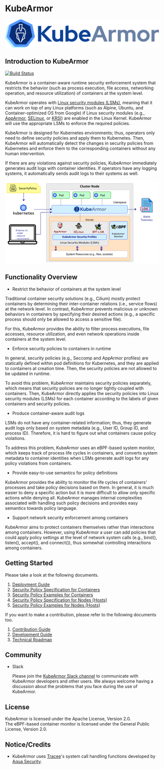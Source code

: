 # KubeArmor

![KubeArmor Logo](.gitbook/assets/logo.png)

## Introduction to KubeArmor

[![Build Status](https://travis-ci.com/accuknox/KubeArmor.svg?branch=master)](https://travis-ci.com/accuknox/KubeArmor)

KubeArmor is a container-aware runtime security enforcement system that restricts the behavior \(such as process execution, file access, networking operation, and resource utilization\) of containers at the system level.

KubeArmor operates with [Linux security modules \(LSMs\)](https://en.wikipedia.org/wiki/Linux_Security_Modules), meaning that it can work on top of any Linux platforms \(such as Alpine, Ubuntu, and Container-optimized OS from Google\) if Linux security modules \(e.g., [AppArmor](https://en.wikipedia.org/wiki/AppArmor), [SELinux](https://en.wikipedia.org/wiki/Security-Enhanced_Linux), or [KRSI](https://lwn.net/Articles/808048/)\) are enabled in the Linux Kernel. KubeArmor will use the appropriate LSMs to enforce the required policies.

KubeArmor is designed for Kubernetes environments; thus, operators only need to define security policies and apply them to Kubernetes. Then, KubeArmor will automatically detect the changes in security policies from Kubernetes and enforce them to the corresponding containers without any human intervention.

If there are any violations against security policies, KubeArmor immediately generates audit logs with container identities. If operators have any logging systems, it automatically sends audit logs to their systems as well.

![KubeArmor High Level Design](.gitbook/assets/kubearmor_overview.png)

## Functionality Overview

* Restrict the behavior of containers at the system level

Traditional container security solutions \(e.g., Cilium\) mostly protect containers by determining their inter-container relations \(i.e., service flows\) at the network level. In contrast, KubeArmor prevents malicious or unknown behaviors in containers by specifying their desired actions \(e.g., a specific process should only be allowed to access a sensitive file\).

For this, KubeArmor provides the ability to filter process executions, file accesses, resource utilization, and even network operations inside containers at the system level.

* Enforce security policies to containers in runtime

In general, security policies \(e.g., Seccomp and AppArmor profiles\) are statically defined within pod definitions for Kubernetes, and they are applied to containers at creation time. Then, the security policies are not allowed to be updated in runtime.

To avoid this problem, KubeArmor maintains security policies separately, which means that security policies are no longer tightly coupled with containers. Then, KubeArmor directly applies the security policies into Linux security modules \(LSMs\) for each container according to the labels of given containers and security policies.

* Produce container-aware audit logs

LSMs do not have any container-related information; thus, they generate audit logs only based on system metadata \(e.g., User ID, Group ID, and process ID\). Therefore, it is hard to figure out what containers cause policy violations.

To address this problem, KubeArmor uses an eBPF-based system monitor, which keeps track of process life cycles in containers, and converts system metadata to container identities when LSMs generate audit logs for any policy violations from containers.

* Provide easy-to-use semantics for policy definitions

KubeArmor provides the ability to monitor the life cycles of containers' processes and take policy decisions based on them. In general, it is much easier to deny a specific action but it is more difficult to allow only specific actions while denying all. KubeArmor manages internal complexities associated with handling such policy decisions and provides easy semantics towards policy language.

* Support network security enforcement among containers

KubeArmor aims to protect containers themselves rather than interactions among containers. However, using KubeArmor a user can add policies that could apply policy settings at the level of network system calls \(e.g., bind\(\), listen\(\), accept\(\), and connect\(\)\), thus somewhat controlling interactions among containers.

## Getting Started

Please take a look at the following documents.

1. [Deployment Guide](getting-started/deployment_guide.md)
2. [Security Policy Specification for Containers](getting-started/security_policy_specification.md)
3. [Security Policy Examples for Containers](getting-started/security_policy_examples.md)
4. [Security Policy Specification for Nodes (Hosts)](getting-started/host_security_policy_specification.md)
5. [Security Policy Examples for Nodes (Hosts)](getting-started/host_security_policy_examples.md)

If you want to make a contribution, please refer to the following documents too.

1. [Contribution Guide](contribution/contribution_guide.md)
2. [Development Guide](contribution/development_guide.md)
3. [Technical Roadmap](contribution/technical_roadmap.md)

## Community

* Slack

  Please join the [KubeArmor Slack channel](https://kubearmor.herokuapp.com) to communicate with KubeArmor developers and other users. We always welcome having a discussion about the problems that you face during the use of KubeArmor.

## License

KubeArmor is licensed under the Apache License, Version 2.0.  
The eBPF-based container monitor is licensed under the General Public License, Version 2.0.

## Notice/Credits

* KubeArmor uses [Tracee](https://github.com/aquasecurity/tracee/)'s system call handling functions developed by [Aqua Security](https://aquasec.com).
